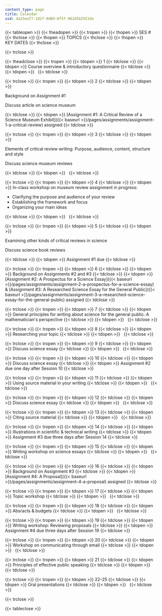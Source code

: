 ```yaml
---
content_type: page
title: Calendar
uid: da23eaf7-182f-9d89-0f5f-962d5b2551de
---
```


{{< tableopen >}}
{{< theadopen >}}
{{< tropen >}}
{{< thopen >}}
SES #
{{< thclose >}}
{{< thopen >}}
TOPICS
{{< thclose >}}
{{< thopen >}}
KEY DATES
{{< thclose >}}

{{< trclose >}}

{{< theadclose >}}
{{< tropen >}}
{{< tdopen >}}
1
{{< tdclose >}}
{{< tdopen >}}
Course overview & introductory questionnaire
{{< tdclose >}}
{{< tdopen >}}
 
{{< tdclose >}}

{{< trclose >}}
{{< tropen >}}
{{< tdopen >}}
2
{{< tdclose >}}
{{< tdopen >}}


Background on Assignment #1

Discuss article on science museum


{{< tdclose >}}
{{< tdopen >}}
[Assignment #1: A Critical Review of a Science Museum Exhibit]({{< baseurl >}}/pages/assignments/assignment-1-a-critical-review) assigned
{{< tdclose >}}

{{< trclose >}}
{{< tropen >}}
{{< tdopen >}}
3
{{< tdclose >}}
{{< tdopen >}}


Elements of critical review writing: Purpose, audience, content, structure and style

Discuss science museum reviews


{{< tdclose >}}
{{< tdopen >}}
 
{{< tdclose >}}

{{< trclose >}}
{{< tropen >}}
{{< tdopen >}}
4
{{< tdclose >}}
{{< tdopen >}}
In-class workshop on museum review assignment in progress:

*   Clarifying the purpose and audience of your review
*   Establishing the framework and focus
*   Organizing your main ideas


{{< tdclose >}}
{{< tdopen >}}
 
{{< tdclose >}}

{{< trclose >}}
{{< tropen >}}
{{< tdopen >}}
5
{{< tdclose >}}
{{< tdopen >}}


Examining other kinds of critical reviews in science

Discuss science book reviews


{{< tdclose >}}
{{< tdopen >}}
Assignment #1 due
{{< tdclose >}}

{{< trclose >}}
{{< tropen >}}
{{< tdopen >}}
6
{{< tdclose >}}
{{< tdopen >}}
Background on Assignments #2 and #3
{{< tdclose >}}
{{< tdopen >}}
[Assignment #2: A Prospectus for a Science Essay]({{< baseurl >}}/pages/assignments/assignment-2-a-prospectus-for-a-science-essay) & [Assignment #3: A Researched Science Essay for the General Public]({{< baseurl >}}/pages/assignments/assignment-3-a-researched-science-essay-for-the-general-public) assigned
{{< tdclose >}}

{{< trclose >}}
{{< tropen >}}
{{< tdopen >}}
7
{{< tdclose >}}
{{< tdopen >}}
General principles for writing about science for the general public: A mathematician's perspective
{{< tdclose >}}
{{< tdopen >}}
 
{{< tdclose >}}

{{< trclose >}}
{{< tropen >}}
{{< tdopen >}}
8
{{< tdclose >}}
{{< tdopen >}}
Researching your topic
{{< tdclose >}}
{{< tdopen >}}
 
{{< tdclose >}}

{{< trclose >}}
{{< tropen >}}
{{< tdopen >}}
9
{{< tdclose >}}
{{< tdopen >}}
Discuss science essay
{{< tdclose >}}
{{< tdopen >}}
 
{{< tdclose >}}

{{< trclose >}}
{{< tropen >}}
{{< tdopen >}}
10
{{< tdclose >}}
{{< tdopen >}}
Discuss science essay
{{< tdclose >}}
{{< tdopen >}}
Assignment #2 due one day after Session 10
{{< tdclose >}}

{{< trclose >}}
{{< tropen >}}
{{< tdopen >}}
11
{{< tdclose >}}
{{< tdopen >}}
Using source material in your writing
{{< tdclose >}}
{{< tdopen >}}
 
{{< tdclose >}}

{{< trclose >}}
{{< tropen >}}
{{< tdopen >}}
12
{{< tdclose >}}
{{< tdopen >}}
Discuss science essay
{{< tdclose >}}
{{< tdopen >}}
 
{{< tdclose >}}

{{< trclose >}}
{{< tropen >}}
{{< tdopen >}}
13
{{< tdclose >}}
{{< tdopen >}}
Citing source material
{{< tdclose >}}
{{< tdopen >}}
 
{{< tdclose >}}

{{< trclose >}}
{{< tropen >}}
{{< tdopen >}}
14
{{< tdclose >}}
{{< tdopen >}}
Illustrations in scientific & technical writing
{{< tdclose >}}
{{< tdopen >}}
Assignment #3 due three days after Session 14
{{< tdclose >}}

{{< trclose >}}
{{< tropen >}}
{{< tdopen >}}
15
{{< tdclose >}}
{{< tdopen >}}
Writing workshop on science essays
{{< tdclose >}}
{{< tdopen >}}
 
{{< tdclose >}}

{{< trclose >}}
{{< tropen >}}
{{< tdopen >}}
16
{{< tdclose >}}
{{< tdopen >}}
Background on Assignment #3
{{< tdclose >}}
{{< tdopen >}}
[Assignment #4: A Proposal]({{< baseurl >}}/pages/assignments/assignment-4-a-proposal) assigned
{{< tdclose >}}

{{< trclose >}}
{{< tropen >}}
{{< tdopen >}}
17
{{< tdclose >}}
{{< tdopen >}}
Topic workshop
{{< tdclose >}}
{{< tdopen >}}
 
{{< tdclose >}}

{{< trclose >}}
{{< tropen >}}
{{< tdopen >}}
18
{{< tdclose >}}
{{< tdopen >}}
Absracts & budgets
{{< tdclose >}}
{{< tdopen >}}
 
{{< tdclose >}}

{{< trclose >}}
{{< tropen >}}
{{< tdopen >}}
19
{{< tdclose >}}
{{< tdopen >}}
Writing workshop: Reviewing proposals
{{< tdclose >}}
{{< tdopen >}}
Assignment #4 due three days after Session 19
{{< tdclose >}}

{{< trclose >}}
{{< tropen >}}
{{< tdopen >}}
20
{{< tdclose >}}
{{< tdopen >}}
Workshop on communicating through email
{{< tdclose >}}
{{< tdopen >}}
 
{{< tdclose >}}

{{< trclose >}}
{{< tropen >}}
{{< tdopen >}}
21
{{< tdclose >}}
{{< tdopen >}}
Principles of effective public speaking
{{< tdclose >}}
{{< tdopen >}}
 
{{< tdclose >}}

{{< trclose >}}
{{< tropen >}}
{{< tdopen >}}
22–25
{{< tdclose >}}
{{< tdopen >}}
Oral presentations
{{< tdclose >}}
{{< tdopen >}}
 
{{< tdclose >}}

{{< trclose >}}

{{< tableclose >}}